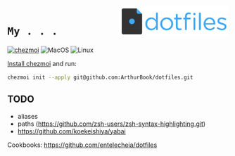 <img align="right" width="250" src="static/dotfiles-logo-icon.png" alt="DOT DOT DOT">

# `My . . .` 

[![chezmoi](https://img.shields.io/badge/Powered%20by-chezmoi-blue.svg)](https://github.com/twpayne/chezmoi)
![MacOS](https://img.shields.io/badge/macOS-%23.svg?style=flat-square&logo=apple&color=000000&logoColor=white)
![Linux](https://img.shields.io/badge/Linux%20-yellow.svg?style=flat-square&logo=linux&logoColor=black)

[Install chezmoi](https://www.chezmoi.io/install/) and run:
```bash
chezmoi init --apply git@github.com:ArthurBook/dotfiles.git
```

## TODO
- aliases
- paths (https://github.com/zsh-users/zsh-syntax-highlighting.git)
- https://github.com/koekeishiya/yabai

Cookbooks:
https://github.com/entelecheia/dotfiles
